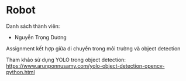 # Robot
Danh sách thành viên:
  - Nguyễn Trọng Dương

Assignment kết hợp giữa di chuyển trong môi trường và object detection

Tham khảo sử dụng YOLO trong object detection: https://www.arunponnusamy.com/yolo-object-detection-opencv-python.html
